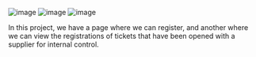 ![image](https://github.com/alberto-d1as/tickets/assets/82539821/88ab2246-b80f-460c-94e3-ce2d7cf1761f)
![image](https://github.com/alberto-d1as/tickets/assets/82539821/97f7d74b-4d60-45c3-b002-89258c51cdf7)
![image](https://github.com/alberto-d1as/tickets/assets/82539821/5c30d085-c04c-47db-8ff2-a0d2c00f39c4)


In this project, we have a page where we can register, and another where we can view the registrations of tickets that have been opened with a supplier for internal control.
